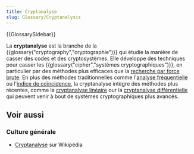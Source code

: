 ```yaml
---
title: Cryptanalyse
slug: Glossary/Cryptanalysis
---
```


{{GlossarySidebar}}

La **cryptanalyse** est la branche de la {{glossary("cryptography","cryptographie")}} qui étudie la manière de casser des codes et des cryptosystèmes. Elle développe des techniques pour casser les {{glossary("cipher","systèmes cryptographiques")}}, en particulier par des méthodes plus efficaces que la [recherche par force brute](http://fr.wikipedia.org/wiki/Recherche_exhaustive). En plus des méthodes traditionnelles comme l'[analyse fréquentielle](http://fr.wikipedia.org/wiki/Analyse_fréquentielle) ou l'[indice de coïncidence](http://fr.wikipedia.org/wiki/Indice_de_coïncidence), la cryptanalyse intègre des méthodes plus récentes, comme la [cryptanalyse linéaire](http://fr.wikipedia.org/wiki/Cryptanalyse_linéaire) our la [cryptanalyse différentielle](http://fr.wikipedia.org/wiki/Cryptanalyse_différentielle) qui peuvent venir à bout de systèmes cryptographiques plus avancés.

## Voir aussi

### Culture générale

- [Cryptanalyse](https://fr.wikipedia.org/wiki/Cryptanalyse) sur Wikipédia
